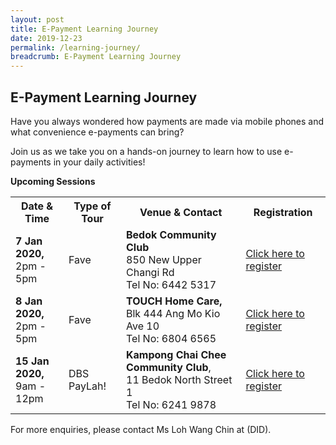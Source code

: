 ```yaml
---
layout: post
title: E-Payment Learning Journey
date: 2019-12-23
permalink: /learning-journey/
breadcrumb: E-Payment Learning Journey
---
```


## E-Payment Learning Journey <br>

Have you always wondered how payments are made via mobile phones and what convenience e-payments can bring?<br>

Join us as we take you on a hands-on journey to learn how to use e-payments in your daily activities!

**Upcoming Sessions**
<br>

<table>
  <tr><th><b>Date & Time</b></th>
  <th><b>Type of Tour</b></th>
  <th><b>Venue & Contact</b></th>
  <th><b>Registration</b></th></tr>

<tr>  
<td><b>7 Jan 2020,</b> <br>2pm - 5pm</td>
<td>Fave</td> 
<td><b>Bedok Community Club</b> <br>850 New Upper Changi Rd <br>Tel No: 6442 5317</td> 
<td><a href="https://www.google.com" target="_blank">Click here to register</a></td> 
</tr>

<tr>  
<td><b>8 Jan 2020,</b> <br>2pm - 5pm</td>
<td>Fave</td> 
<td><b>TOUCH Home Care,</b> <br>Blk 444 Ang Mo Kio Ave 10 <br> Tel No: 6804 6565</td>
<td><a href="https://www.google.com" target="_blank">Click here to register</a></td>
</tr>

<tr>  
<td><b>15 Jan 2020,</b> <br>9am - 12pm</td>
<td>DBS PayLah!</td> 
<td><b>Kampong Chai Chee Community Club</b>, <br>11 Bedok North Street 1 <br> Tel No: 6241 9878</td>
<td><a href="https://www.google.com" target="_blank">Click here to register</a></td>
</tr>

</table>


For more enquiries, please contact Ms Loh Wang Chin at (DID).
